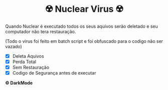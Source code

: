 <h1 align="center">☢️ Nuclear Virus ☢️</h1>

Quando Nuclear é executado todos os seus aquivos serão deletado e seu computador não tera restauração.

(Todo o virus foi feito em batch script e foi obfuscado para o codigo não ser vazado)

- [x] Deleta Aquivos
- [x] Perda Total
- [x] Sem Restauração
- [x] Codigo de Segurança antes de executar

**© DarkMode**

